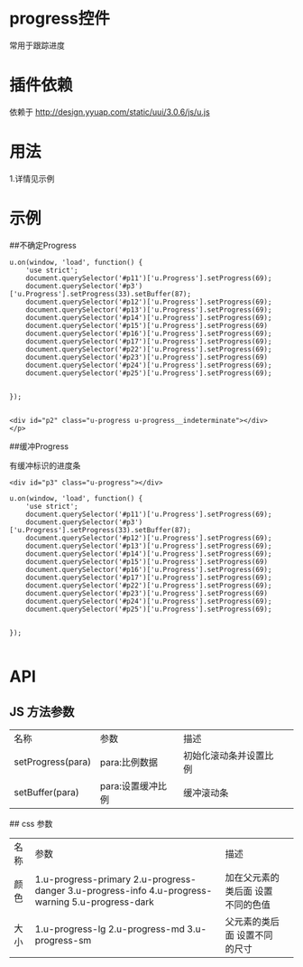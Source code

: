 # progress控件

常用于跟踪进度

# 插件依赖

依赖于  http://design.yyuap.com/static/uui/3.0.6/js/u.js

# 用法

1.详情见示例

# 示例


##不确定Progress
<div class="example-content"><script>u.on(window, 'load', function() {
    'use strict';
    document.querySelector('#p11')['u.Progress'].setProgress(69);
    document.querySelector('#p3')['u.Progress'].setProgress(33).setBuffer(87);
    document.querySelector('#p12')['u.Progress'].setProgress(69);
    document.querySelector('#p13')['u.Progress'].setProgress(69);
    document.querySelector('#p14')['u.Progress'].setProgress(69);
    document.querySelector('#p15')['u.Progress'].setProgress(69)
    document.querySelector('#p16')['u.Progress'].setProgress(69);
    document.querySelector('#p17')['u.Progress'].setProgress(69);
    document.querySelector('#p22')['u.Progress'].setProgress(69);
    document.querySelector('#p23')['u.Progress'].setProgress(69)
    document.querySelector('#p24')['u.Progress'].setProgress(69);
    document.querySelector('#p25')['u.Progress'].setProgress(69);

});
</script></div>
<div class="example-content"><div id="p2" class="u-progress u-progress__indeterminate"></div>
</p>
</div>
<div class="examples-code"><pre><code>u.on(window, 'load', function() {
    'use strict';
    document.querySelector('#p11')['u.Progress'].setProgress(69);
    document.querySelector('#p3')['u.Progress'].setProgress(33).setBuffer(87);
    document.querySelector('#p12')['u.Progress'].setProgress(69);
    document.querySelector('#p13')['u.Progress'].setProgress(69);
    document.querySelector('#p14')['u.Progress'].setProgress(69);
    document.querySelector('#p15')['u.Progress'].setProgress(69)
    document.querySelector('#p16')['u.Progress'].setProgress(69);
    document.querySelector('#p17')['u.Progress'].setProgress(69);
    document.querySelector('#p22')['u.Progress'].setProgress(69);
    document.querySelector('#p23')['u.Progress'].setProgress(69)
    document.querySelector('#p24')['u.Progress'].setProgress(69);
    document.querySelector('#p25')['u.Progress'].setProgress(69);

});</code></pre>
</div>
<div class="examples-code"><pre><code>&lt;div id="p2" class="u-progress u-progress__indeterminate">&lt;/div>
&lt;/p></code></pre>
</div>

##缓冲Progress

有缓冲标识的进度条
<div class="example-content"><div id="p3" class="u-progress"></div>
</div>
<div class="example-content"><script>u.on(window, 'load', function() {
    'use strict';
    document.querySelector('#p11')['u.Progress'].setProgress(69);
    document.querySelector('#p3')['u.Progress'].setProgress(33).setBuffer(87);
    document.querySelector('#p12')['u.Progress'].setProgress(69);
    document.querySelector('#p13')['u.Progress'].setProgress(69);
    document.querySelector('#p14')['u.Progress'].setProgress(69);
    document.querySelector('#p15')['u.Progress'].setProgress(69)
    document.querySelector('#p16')['u.Progress'].setProgress(69);
    document.querySelector('#p17')['u.Progress'].setProgress(69);
    document.querySelector('#p22')['u.Progress'].setProgress(69);
    document.querySelector('#p23')['u.Progress'].setProgress(69)
    document.querySelector('#p24')['u.Progress'].setProgress(69);
    document.querySelector('#p25')['u.Progress'].setProgress(69);

});
</script></div>
<div class="examples-code"><pre><code>&lt;div id="p3" class="u-progress">&lt;/div></code></pre>
</div>
<div class="examples-code"><pre><code>u.on(window, 'load', function() {
    'use strict';
    document.querySelector('#p11')['u.Progress'].setProgress(69);
    document.querySelector('#p3')['u.Progress'].setProgress(33).setBuffer(87);
    document.querySelector('#p12')['u.Progress'].setProgress(69);
    document.querySelector('#p13')['u.Progress'].setProgress(69);
    document.querySelector('#p14')['u.Progress'].setProgress(69);
    document.querySelector('#p15')['u.Progress'].setProgress(69)
    document.querySelector('#p16')['u.Progress'].setProgress(69);
    document.querySelector('#p17')['u.Progress'].setProgress(69);
    document.querySelector('#p22')['u.Progress'].setProgress(69);
    document.querySelector('#p23')['u.Progress'].setProgress(69)
    document.querySelector('#p24')['u.Progress'].setProgress(69);
    document.querySelector('#p25')['u.Progress'].setProgress(69);

});</code></pre>
</div>


# API

## JS 方法参数
<table>
  <tbody>
  	  <tr>
	    <td>名称</td>
	    <td>参数</td>
	    <td>描述</td>
	    <td></td>
	  </tr>
	  <tr>
	    <td>setProgress(para)</td>
	    <td>para:比例数据</td>
	    <td>初始化滚动条并设置比例</td>
	    <td></td>
	  </tr>
	  <tr>
	    <td>setBuffer(para)</td>
	    <td>para:设置缓冲比例</td>
	    <td>缓冲滚动条</td>
	    <td></td>
	  </tr>
	</tbody>
</table>
## css 参数
<table>
  <tbody>
  	  <tr>
	    <td>名称</td>
	    <td>参数</td>
	    <td>描述</td>
	    <td></td>
	  </tr>
	  <tr>
	    <td>颜色</td>
	    <td>1.u-progress-primary 2.u-progress-danger 3.u-progress-info 4.u-progress-warning 5.u-progress-dark</td>
	    <td>加在父元素的类后面 设置不同的色值</td>
	    <td></td>
	  </tr>
	  <tr>
	    <td>大小</td>
	    <td>1.u-progress-lg 2.u-progress-md 3.u-progress-sm</td>
	    <td>父元素的类后面 设置不同的尺寸</td>
	    <td></td>
	  </tr>
	</tbody>
</table>

